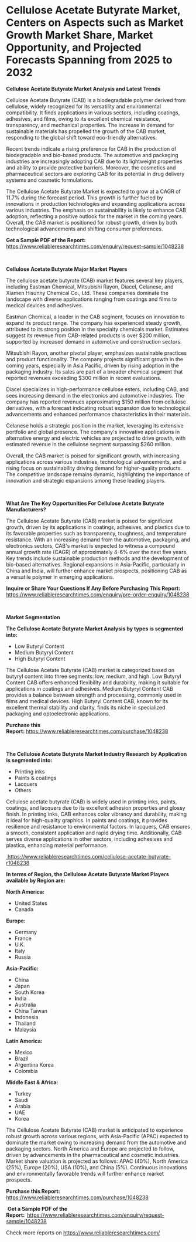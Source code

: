 <p><h1>Cellulose Acetate Butyrate Market, Centers on Aspects such as Market Growth Market Share, Market Opportunity, and Projected Forecasts Spanning from 2025 to 2032</h1></p><p><strong>Cellulose Acetate Butyrate Market Analysis and Latest Trends</strong></p>
<p><p>Cellulose Acetate Butyrate (CAB) is a biodegradable polymer derived from cellulose, widely recognized for its versatility and environmental compatibility. It finds applications in various sectors, including coatings, adhesives, and films, owing to its excellent chemical resistance, transparency, and mechanical properties. The increase in demand for sustainable materials has propelled the growth of the CAB market, responding to the global shift toward eco-friendly alternatives.</p><p>Recent trends indicate a rising preference for CAB in the production of biodegradable and bio-based products. The automotive and packaging industries are increasingly adopting CAB due to its lightweight properties and ability to provide protective barriers. Moreover, the cosmetics and pharmaceutical sectors are exploring CAB for its potential in drug delivery systems and cosmetic formulations.</p><p>The Cellulose Acetate Butyrate Market is expected to grow at a CAGR of 11.7% during the forecast period. This growth is further fueled by innovations in production technologies and expanding applications across various industries. The emphasis on sustainability is likely to enhance CAB adoption, reflecting a positive outlook for the market in the coming years. Overall, the CAB market is positioned for robust growth, driven by both technological advancements and shifting consumer preferences.</p></p>
<p><strong>Get a Sample PDF of the Report:&nbsp;</strong> <a href="https://www.reliableresearchtimes.com/enquiry/request-sample/1048238?utm_campaign=2233&utm_medium=2&utm_source=Github&utm_content=ia&utm_term=27032025&utm_id=cellulose-acetate-butyrate">https://www.reliableresearchtimes.com/enquiry/request-sample/1048238</a></p>
<p>&nbsp;</p>
<p><strong>Cellulose Acetate Butyrate Major Market Players</strong></p>
<p><p>The cellulose acetate butyrate (CAB) market features several key players, including Eastman Chemical, Mitsubishi Rayon, Diacel, Celanese, and Xiamen Hisunny Chemical Co., Ltd. These companies dominate the landscape with diverse applications ranging from coatings and films to medical devices and adhesives.</p><p>Eastman Chemical, a leader in the CAB segment, focuses on innovation to expand its product range. The company has experienced steady growth, attributed to its strong position in the specialty chemicals market. Estimates suggest its revenue from CAB-related products is over $200 million, supported by increased demand in automotive and construction sectors.</p><p>Mitsubishi Rayon, another pivotal player, emphasizes sustainable practices and product functionality. The company projects significant growth in the coming years, especially in Asia Pacific, driven by rising adoption in the packaging industry. Its sales are part of a broader chemical segment that reported revenues exceeding $300 million in recent evaluations.</p><p>Diacel specializes in high-performance cellulose esters, including CAB, and sees increasing demand in the electronics and automotive industries. The company has reported revenues approximating $150 million from cellulose derivatives, with a forecast indicating robust expansion due to technological advancements and enhanced performance characteristics in their materials.</p><p>Celanese holds a strategic position in the market, leveraging its extensive portfolio and global presence. The company's innovative applications in alternative energy and electric vehicles are projected to drive growth, with estimated revenue in the cellulose segment surpassing $260 million.</p><p>Overall, the CAB market is poised for significant growth, with increasing applications across various industries, technological advancements, and a rising focus on sustainability driving demand for higher-quality products. The competitive landscape remains dynamic, highlighting the importance of innovation and strategic expansions among these leading players.</p></p>
<p>&nbsp;</p>
<p><strong>What Are The Key Opportunities For Cellulose Acetate Butyrate Manufacturers?</strong></p>
<p><p>The Cellulose Acetate Butyrate (CAB) market is poised for significant growth, driven by its applications in coatings, adhesives, and plastics due to its favorable properties such as transparency, toughness, and temperature resistance. With an increasing demand from the automotive, packaging, and electronics sectors, CAB's market is expected to witness a compound annual growth rate (CAGR) of approximately 4-6% over the next five years. Key trends include sustainable production methods and the development of bio-based alternatives. Regional expansions in Asia-Pacific, particularly in China and India, will further enhance market prospects, positioning CAB as a versatile polymer in emerging applications.</p></p>
<p><strong>Inquire or Share Your Questions If Any Before Purchasing This Report:</strong> <a href="https://www.reliableresearchtimes.com/enquiry/pre-order-enquiry/1048238?utm_campaign=2233&utm_medium=2&utm_source=Github&utm_content=ia&utm_term=27032025&utm_id=cellulose-acetate-butyrate">https://www.reliableresearchtimes.com/enquiry/pre-order-enquiry/1048238</a></p>
<p>&nbsp;</p>
<p><strong>Market Segmentation</strong></p>
<p><strong>The Cellulose Acetate Butyrate Market Analysis by types is segmented into:</strong></p>
<p><ul><li>Low Butyryl Content</li><li>Medium Butyryl Content</li><li>High Butyryl Content</li></ul></p>
<p><p>The Cellulose Acetate Butyrate (CAB) market is categorized based on butyryl content into three segments: low, medium, and high. Low Butyryl Content CAB offers enhanced flexibility and durability, making it suitable for applications in coatings and adhesives. Medium Butyryl Content CAB provides a balance between strength and processing, commonly used in films and medical devices. High Butyryl Content CAB, known for its excellent thermal stability and clarity, finds its niche in specialized packaging and optoelectronic applications.</p></p>
<p><strong>Purchase this Report:&nbsp;</strong><a href="https://www.reliableresearchtimes.com/purchase/1048238?utm_campaign=2233&utm_medium=2&utm_source=Github&utm_content=ia&utm_term=27032025&utm_id=cellulose-acetate-butyrate">https://www.reliableresearchtimes.com/purchase/1048238</a></p>
<p>&nbsp;</p>
<p><strong>The Cellulose Acetate Butyrate Market Industry Research by Application is segmented into:</strong></p>
<p><ul><li>Printing inks</li><li>Paints & coatings</li><li>Lacquers</li><li>Others</li></ul></p>
<p><p>Cellulose acetate butyrate (CAB) is widely used in printing inks, paints, coatings, and lacquers due to its excellent adhesion properties and glossy finish. In printing inks, CAB enhances color vibrancy and durability, making it ideal for high-quality graphics. In paints and coatings, it provides resilience and resistance to environmental factors. In lacquers, CAB ensures a smooth, consistent application and rapid drying time. Additionally, CAB serves diverse applications in other sectors, including adhesives and plastics, enhancing material performance.</p></p>
<p><a href="https://www.reliableresearchtimes.com/cellulose-acetate-butyrate-r1048238?utm_campaign=2233&utm_medium=2&utm_source=Github&utm_content=ia&utm_term=27032025&utm_id=cellulose-acetate-butyrate">&nbsp;https://www.reliableresearchtimes.com/cellulose-acetate-butyrate-r1048238</a></p>
<p><strong>In terms of Region, the Cellulose Acetate Butyrate Market Players available by Region are:</strong></p>
<p>
    <p> <strong> North America: </strong>
        <ul>
            <li>United States</li>
            <li>Canada</li>
        </ul>
        </p> 
    <p> <strong> Europe: </strong>
        <ul>
            <li>Germany</li>
            <li>France</li>
            <li>U.K.</li>
            <li>Italy</li>
            <li>Russia</li>
        </ul>
        </p> 
    <p> <strong> Asia-Pacific: </strong>
        <ul>
            <li>China</li>
            <li>Japan</li>
            <li>South Korea</li>
            <li>India</li>
            <li>Australia</li>
            <li>China Taiwan</li>
            <li>Indonesia</li>
            <li>Thailand</li>
            <li>Malaysia</li>
        </ul>
        </p> 
    <p> <strong> Latin America: </strong>
        <ul>
            <li>Mexico</li>
            <li>Brazil</li>
            <li>Argentina Korea</li>
            <li>Colombia</li>
        </ul>
        </p> 
    <p> <strong> Middle East & Africa: </strong>
        <ul>
            <li>Turkey</li>
            <li>Saudi</li>
            <li>Arabia</li>
            <li>UAE</li>
            <li>Korea</li>
        </ul>
    </p>
    </p>
<p><p>The Cellulose Acetate Butyrate (CAB) market is anticipated to experience robust growth across various regions, with Asia-Pacific (APAC) expected to dominate the market owing to increasing demand from the automotive and packaging sectors. North America and Europe are projected to follow, driven by advancements in the pharmaceutical and cosmetic industries. Market share valuation is projected as follows: APAC (40%), North America (25%), Europe (20%), USA (10%), and China (5%). Continuous innovations and environmentally favorable trends will further enhance market prospects.</p></p>
<p><strong>Purchase this Report: </strong><a href="https://www.reliableresearchtimes.com/purchase/1048238?utm_campaign=2233&utm_medium=2&utm_source=Github&utm_content=ia&utm_term=27032025&utm_id=cellulose-acetate-butyrate">https://www.reliableresearchtimes.com/purchase/1048238</a></p>
<p>&nbsp;<strong>Get a Sample PDF of the Report:&nbsp;&nbsp;</strong><a href="https://www.reliableresearchtimes.com/enquiry/request-sample/1048238?utm_campaign=2233&utm_medium=2&utm_source=Github&utm_content=ia&utm_term=27032025&utm_id=cellulose-acetate-butyrate">https://www.reliableresearchtimes.com/enquiry/request-sample/1048238</a></p>
<p><strong></strong></p>
<p>Check more reports on <a href="https://www.reliableresearchtimes.com/?utm_campaign=2233&utm_medium=2&utm_source=Github&utm_content=ia&utm_term=27032025&utm_id=cellulose-acetate-butyrate">https://www.reliableresearchtimes.com/</a></p>
